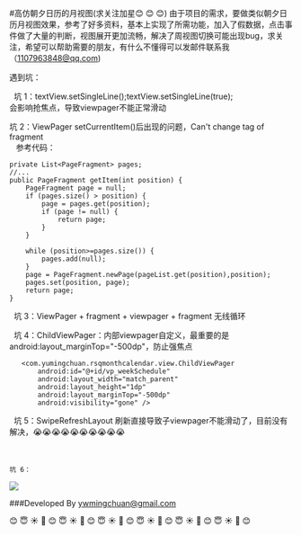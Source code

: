 #高仿朝夕日历的月视图(求关注加星:blush: :blush: :blush:)
由于项目的需求，要做类似朝夕日历月视图效果，参考了好多资料，基本上实现了所需功能，加入了假数据，点击事件做了大量的判断，视图展开更加流畅，解决了周视图切换可能出现bug，求关注，希望可以帮助需要的朋友，有什么不懂得可以发邮件联系我（1107963848@qq.com)

遇到坑：<br>

   坑 1：textView.setSingleLine();textView.setSingleLine(true);<br>
   会影响抢焦点，导致viewpager不能正常滑动<br>

   坑 2：ViewPager setCurrentItem()后出现的问题，Can't change tag of fragment<br>
    参考代码：
    
    private List<PageFragment> pages;
    //...
    public PageFragment getItem(int position) {
        PageFragment page = null;
        if (pages.size() > position) {
            page = pages.get(position);
            if (page != null) {
                return page;
            }
        }

        while (position>=pages.size()) {
            pages.add(null);
        }
        page = PageFragment.newPage(pageList.get(position),position);
        pages.set(position, page);
        return page;
    }
    
    坑 3：ViewPager + fragment + viewpager + fragment 无线循环<br>
    
    
    坑 4：ChildViewPager：内部viewpager自定义，最重要的是android:layout_marginTop="-500dp"，防止强焦点<br>
    
    
       <com.yumingchuan.rsqmonthcalendar.view.ChildViewPager
           android:id="@+id/vp_weekSchedule"
           android:layout_width="match_parent"
           android:layout_height="1dp"
           android:layout_marginTop="-500dp"
           android:visibility="gone" />
    
    
    坑 5：SwipeRefreshLayout 刷新直接导致子viewpager不能滑动了，目前没有解决，😭😭😭😭😭😭😭😭😭😭<br><br>
    
    
    
    坑 6：


![](https://github.com/senlinxuefeng/RSQMonthCalendar/raw/master/picture/monthcalendar2.gif)<br>


###Developed By ywmingchuan@gmail.com


:blush:  :innocent:  :sunny:  :sunflower:  :blush:  :innocent:  :sunny:  :sunflower:  :blush:  :innocent:  :sunny:  :sunflower:  :blush:  :innocent:  :sunny:  :sunflower:  :blush:  :innocent:  :sunny:  :sunflower:  :blush:  :innocent:  :sunny:  :sunflower:  :blush: 
